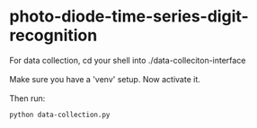 # photo-diode-time-series-digit-recognition
For data collection, cd your shell into ./data-colleciton-interface\
\
Make sure you have a 'venv' setup. Now activate it.\
\
Then run:
```sh
python data-collection.py
```
